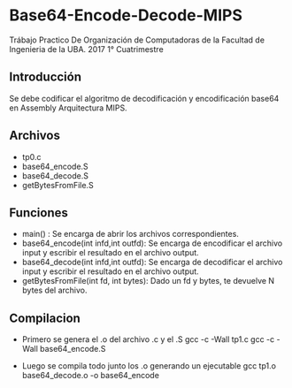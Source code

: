 # Base64-Encode-Decode-MIPS

Trábajo Practico De Organización de Computadoras de la Facultad de Ingenieria de la UBA. 2017 1° Cuatrimestre

## Introducción

Se debe codificar el algoritmo de decodificación y encodificación base64 en Assembly Arquitectura MIPS.

## Archivos

* tp0.c
* base64_encode.S
* base64_decode.S
* getBytesFromFile.S

## Funciones

* main() : Se encarga de abrir los archivos correspondientes.
* base64_encode(int infd,int outfd): Se encarga de encodificar el archivo input y escribir el resultado en el archivo output.
* base64_decode(int infd,int outfd): Se encarga de decodificar el archivo input y escribir el resultado en el archivo output.
* getBytesFromFile(int fd, int bytes): Dado un fd y bytes, te devuelve N bytes del archivo.

## Compilacion

* Primero se genera el .o del archivo .c y el .S
        gcc -c -Wall tp1.c
        gcc -c -Wall base64_encode.S

* Luego se compila todo junto los .o generando un ejecutable
        gcc tp1.o base64_decode.o -o base64_encode
